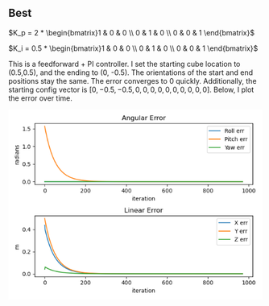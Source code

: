 ## Best
$K_p = 2 * \begin{bmatrix}1 & 0 & 0 \\
                           0 & 1 & 0 \\
                           0 & 0 & 1 \end{bmatrix}$

$K_i = 0.5 * \begin{bmatrix}1 & 0 & 0 \\
                           0 & 1 & 0 \\
                           0 & 0 & 1 \end{bmatrix}$


This is a feedforward + PI controller. I set the starting cube location to (0.5,0.5), and the ending to (0, -0.5). The orientations of the start and end positions stay the same. The error converges to 0 quickly. Additionally, the starting config vector is
$[0, -0.5, -0.5, 0, 0, 0, 0, 0, 0, 0, 0, 0, 0]$. Below, I plot the error over time.

![alt text](errors.png "Errors over time")